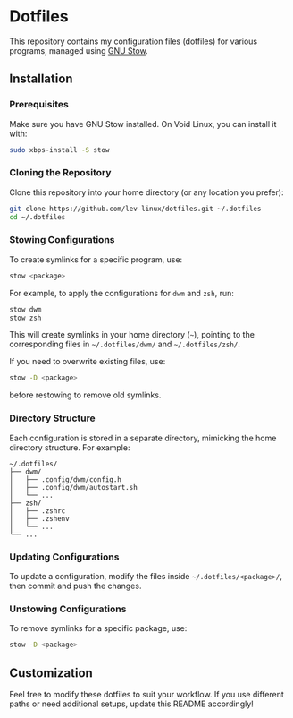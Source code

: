 # Dotfiles

This repository contains my configuration files (dotfiles) for various programs, managed using [GNU Stow](https://www.gnu.org/software/stow/).

## Installation

### Prerequisites
Make sure you have GNU Stow installed. On Void Linux, you can install it with:

```sh
sudo xbps-install -S stow
```

### Cloning the Repository
Clone this repository into your home directory (or any location you prefer):

```sh
git clone https://github.com/lev-linux/dotfiles.git ~/.dotfiles
cd ~/.dotfiles
```

### Stowing Configurations
To create symlinks for a specific program, use:

```sh
stow <package>
```

For example, to apply the configurations for `dwm` and `zsh`, run:

```sh
stow dwm
stow zsh
```

This will create symlinks in your home directory (`~`), pointing to the corresponding files in `~/.dotfiles/dwm/` and `~/.dotfiles/zsh/`.

If you need to overwrite existing files, use:

```sh
stow -D <package>
```

before restowing to remove old symlinks.

### Directory Structure
Each configuration is stored in a separate directory, mimicking the home directory structure. For example:

```
~/.dotfiles/
├── dwm/
│   ├── .config/dwm/config.h
│   ├── .config/dwm/autostart.sh
│   └── ...
├── zsh/
│   ├── .zshrc
│   ├── .zshenv
│   └── ...
└── ...
```

### Updating Configurations
To update a configuration, modify the files inside `~/.dotfiles/<package>/`, then commit and push the changes.

### Unstowing Configurations
To remove symlinks for a specific package, use:

```sh
stow -D <package>
```

## Customization
Feel free to modify these dotfiles to suit your workflow. If you use different paths or need additional setups, update this README accordingly!
